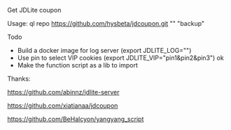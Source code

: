 Get JDLite coupon

Usage:
 	ql repo https://github.com/hysbeta/jdcoupon.git "" "backup"
  
Todo
 - Build a docker image for log server (export JDLITE_LOG="")
 - Use pin to select VIP cookies (export JDLITE_VIP="pin1&pin2&pin3") ok
 - Make the function script as a lib to import
  
Thanks:

https://github.com/abinnz/jdlite-server

https://github.com/xiatianaa/jdcoupon

https://github.com/BeHalcyon/yangyang_script
